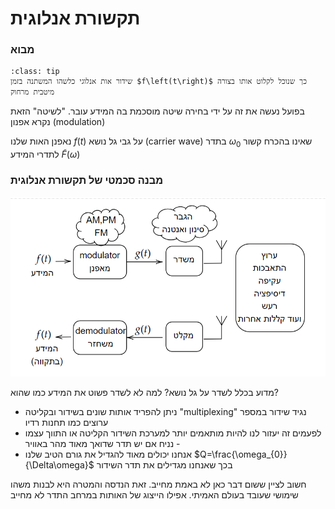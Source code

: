 # תקשורת אנלוגית

### מבוא

```{admonition}  המטרה
:class: tip
שידור אות אנלוגי כלשהו המשתנה בזמן $f\left(t\right)$ כך שנוכל לקלוט אותו בצורה מיטבית מרחוק
```

בפועל נעשה את זה על ידי בחירה שיטה מוסכמת בה המידע עובר.
"לשיטה" הזאת נקרא אפנון (modulation)

נאפנן האות שלנו $f\left(t\right)$ על גבי גל נושא (carrier wave) בתדר $\omega_{0}$ שאינו בהכרח קשור לתדרי המידע $\tilde{F}\left(\omega\right)$

### מבנה סכמטי של תקשורת אנלוגית

![analog_diagram.png](images/analog_diagram.png)

מדוע בכלל לשדר על גל נושא? למה לא לשדר פשוט את המידע כמו שהוא?
* ניתן להפריד אותות שונים בשידור ובקליטה "multiplexing" נגיד שידור במספר ערוצים כמו תחנות רדיו
* לפעמים זה יעזור לנו להיות מותאמים יותר למערכת השידור הקליטה או התווך עצמו - נניח אם יש תדר שדואך מאוד מהר באוויר
* אנחנו יכולים מאוד להגדיל את גורם הטיב שלנו $Q=\frac{\omega_{0}}{\Delta\omega}$ בכך שאנחנו מגדילים את תדר השידור

חשוב לציין ששום דבר כאן לא באמת מחייב. זאת הנדסה והמטרה היא לבנות משהו שימושי שעובד בעולם האמיתי. אפילו הייצוג של האותות במרחב התדר לא מחייב
